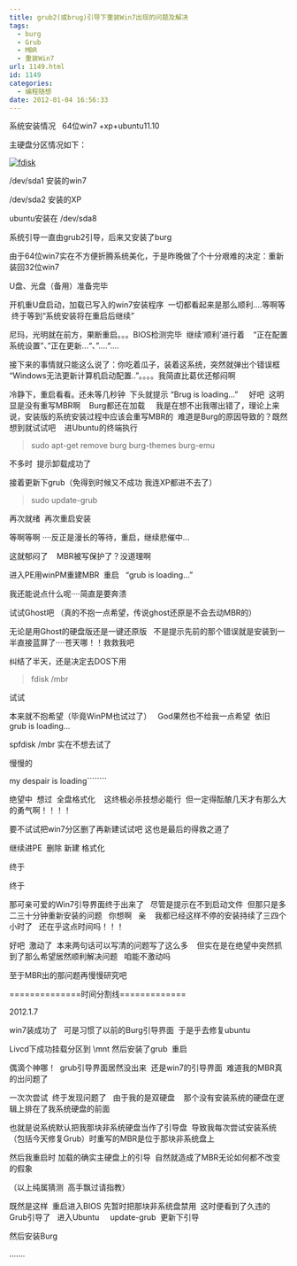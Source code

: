 ```yaml
---
title: grub2(或brug)引导下重装Win7出现的问题及解决
tags:
  - burg
  - Grub
  - MBR
  - 重装Win7
url: 1149.html
id: 1149
categories:
  - 编程随想
date: 2012-01-04 16:56:33
---
```


系统安装情况   64位win7 +xp+ubuntu11.10

主硬盘分区情况如下：

[![](http://www.ccc5.cc/wp-content/uploads/2012/01/fdisk.png "fdisk")](http://www.ccc5.cc/wp-content/uploads/2012/01/fdisk.png)

/dev/sda1 安装的win7

/dev/sda2 安装的XP

ubuntu安装在 /dev/sda8

系统引导一直由grub2引导，后来又安装了burg

由于64位win7实在不方便折腾系统美化，于是昨晚做了个十分艰难的决定：重新装回32位win7

U盘、光盘（备用）准备完毕

开机重U盘启动，加载已写入的win7安装程序  一切都看起来是那么顺利....等啊等  终于等到“系统安装将在重启后继续”

尼玛，光明就在前方，果断重启。。。BIOS检测完毕  继续‘顺利’进行着    “正在配置系统设置”、”正在更新...“、”....“....  

接下来的事情就只能这么说了：你吃着瓜子，装着这系统，突然就弹出个错误框 “Windows无法更新计算机启动配置..”。。。。我简直比葛优还郁闷啊

冷静下，重启看看。还未等几秒钟  下头就提示 “Brug is loading...”     好吧  这明显是没有重写MBR啊    Burg都还在加载     我是在想不出我哪出错了，理论上来说，安装版的系统安装过程中应该会重写MBR的  难道是Burg的原因导致的？既然想到就试试吧    进Ubuntu的终端执行

> sudo apt-get remove burg burg-themes burg-emu

不多时  提示卸载成功了

接着更新下grub（免得到时候又不成功 我连XP都进不去了）

> sudo update-grub

再次就绪  再次重启安装

等啊等啊 ····反正是漫长的等待，重启，继续悲催中...

这就郁闷了    MBR被写保护了？没道理啊  

进入PE用winPM重建MBR  重启   “grub is loading...”

我还能说点什么呢····简直是要奔溃     

试试Ghost吧 （真的不抱一点希望，传说ghost还原是不会去动MBR的）

无论是用Ghost的硬盘版还是一键还原版   不是提示先前的那个错误就是安装到一半直接蓝屏了····苍天哪！！救救我吧

纠结了半天，还是决定去DOS下用

> fdisk /mbr

试试   

本来就不抱希望（毕竟WinPM也试过了）   God果然也不给我一点希望  依旧   grub is loading...        

spfdisk /mbr 实在不想去试了

慢慢的

my despair is loading````````

绝望中  想过  全盘格式化    这终极必杀技想必能行  但一定得酝酿几天才有那么大的勇气啊！！！！

要不试试把win7分区删了再新建试试吧 这也是最后的得救之道了

继续进PE  删除 新建 格式化    

终于  

终于  

那可亲可爱的Win7引导界面终于出来了   尽管是提示在不到启动文件  但那只是多二三十分钟重新安装的问题   你想啊   亲    我都已经这样不停的安装持续了三四个小时了   还在乎这点时间吗！！！

好吧  激动了  本来两句话可以写清的问题写了这么多    但实在是在绝望中突然抓到了那么希望居然顺利解决问题   咱能不激动吗    

至于MBR出的那问题再慢慢研究吧

==============时间分割线=============

2012.1.7

win7装成功了   可是习惯了以前的Burg引导界面  于是乎去修复ubuntu

Livcd下成功挂载分区到 \\mnt 然后安装了grub  重启

偶滴个神哪！  grub引导界面居然没出来  还是win7的引导界面  难道我的MBR真的出问题了

一次次尝试  终于发现问题了   由于我的是双硬盘    那个没有安装系统的硬盘在逻辑上排在了我系统硬盘的前面

也就是说系统默认把我那块非系统硬盘当作了引导盘  导致我每次尝试安装系统（包括今天修复Grub）时重写的MBR是位于那块非系统盘上

然后我重启时 加载的确实主硬盘上的引导  自然就造成了MBR无论如何都不改变的假象

（以上纯属猜测  高手飘过请指教）

既然是这样  重启进入BIOS 先暂时把那块非系统盘禁用  这时便看到了久违的Grub引导了   进入Ubuntu     update-grub  更新下引导

然后安装Burg

.......